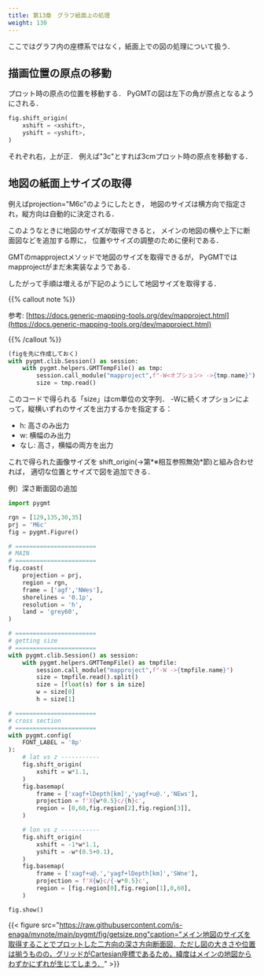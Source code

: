 ```yaml
---
title: 第13章　グラフ紙面上の処理 
weight: 130 
---
```

<!-- ######################################### -->
ここではグラフ内の座標系ではなく，紙面上での図の処理について扱う．
<!-- =================================== -->
## 描画位置の原点の移動
<!-- =================================== -->
プロット時の原点の位置を移動する．
PyGMTの図は左下の角が原点となるようにされる．
```python
fig.shift_origin(
    xshift = <xshift>,
    yshift = <yshift>,
)
 ```


それぞれ右，上が正．
例えば"3c"とすれば3cmプロット時の原点を移動する．
<!-- =================================== -->
## 地図の紙面上サイズの取得
<!-- =================================== -->
例えばprojection="M6c"のようにしたとき，
地図のサイズは横方向で指定され，縦方向は自動的に決定される．

このようなときに地図のサイズが取得できると，
メインの地図の横や上下に断面図などを追加する際に，
位置やサイズの調整のために便利である．

GMTのmapprojectメソッドで地図のサイズを取得できるが，
PyGMTではmapprojectがまだ未実装なようである．

したがって手順は増えるが下記のようにして地図サイズを取得する．

{{% callout note %}}

参考: [https://docs.generic-mapping-tools.org/dev/mapproject.html](https://docs.generic-mapping-tools.org/dev/mapproject.html)

{{% /callout %}}


```python
(figを先に作成しておく)
with pygmt.clib.Session() as session:
    with pygmt.helpers.GMTTempFile() as tmp:
        session.call_module("mapproject",f"-W<オプション> ->{tmp.name}")
        size = tmp.read()
 ```


このコードで得られる「size」はcm単位の文字列．
-Wに続くオプションによって，縦横いずれのサイズを出力するかを指定する：


- h: 高さのみ出力
- w: 横幅のみ出力
- なし: 高さ，横幅の両方を出力 



これで得られた画像サイズを
shift\_origin(->第*※相互参照無効*節)と組み合わせれば，
適切な位置とサイズで図を追加できる．

例）深さ断面図の追加
```python
import pygmt

rgn = [129,135,30,35]
prj = 'M6c'
fig = pygmt.Figure()

# =======================
# MAIN
# =======================
fig.coast(
    projection = prj,
    region = rgn,
    frame = ['agf','NWes'],
    shorelines = '0.1p',
    resolution = 'h',
    land = 'grey60',
)

# =======================
# getting size
# =======================
with pygmt.clib.Session() as session:
    with pygmt.helpers.GMTTempFile() as tmpfile:
        session.call_module("mapproject",f"-W ->{tmpfile.name}")
        size = tmpfile.read().split()
        size = [float(s) for s in size]
        w = size[0]
        h = size[1]

# =======================
# cross section
# =======================
with pygmt.config(
    FONT_LABEL = '8p'
):
    # lat vs z -----------
    fig.shift_origin(
        xshift = w*1.1,
    )
    fig.basemap(
        frame = ['xagf+lDepth[km]','yagf+u@.','NEws'],
        projection = f'X{w*0.5}c/{h}c',
        region = [0,60,fig.region[2],fig.region[3]],
    )

    # lon vs z -----------
    fig.shift_origin(
        xshift = -1*w*1.1,
        yshift = -w*(0.5+0.1),
    )
    fig.basemap(
        frame = ['xagf+u@.','yagf+lDepth[km]','SWne'],
        projection = f'X{w}c/{-w*0.5}c',
        region = [fig.region[0],fig.region[1],0,60],
    )

fig.show()
 ```


{{< figure   src="https://raw.githubusercontent.com/is-enaga/mynote/main/pygmt/fig/getsize.png"caption="メイン地図のサイズを取得することでプロットした二方向の深さ方向断面図．ただし図の大きさや位置は揃うものの，グリッドがCartesian座標であるため，緯度はメインの地図からわずかにずれが生じてしまう．"  >}}


